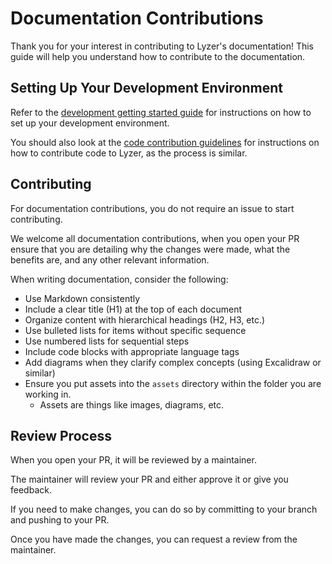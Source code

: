# Documentation Contributions

Thank you for your interest in contributing to Lyzer's documentation! This guide will help you understand how to contribute to the documentation.

## Setting Up Your Development Environment

Refer to the [development getting started guide](../dev/index.md) for instructions on how to set up your development environment.

You should also look at the [code contribution guidelines](./code.md) for instructions on how to contribute code to Lyzer, as the process is similar.

## Contributing

For documentation contributions, you do not require an issue to start contributing.

We welcome all documentation contributions, when you open your PR ensure that you are detailing why the changes were made, what the benefits are, and any other relevant information.

When writing documentation, consider the following:

- Use Markdown consistently
- Include a clear title (H1) at the top of each document
- Organize content with hierarchical headings (H2, H3, etc.)
- Use bulleted lists for items without specific sequence
- Use numbered lists for sequential steps
- Include code blocks with appropriate language tags
- Add diagrams when they clarify complex concepts (using Excalidraw or similar)
- Ensure you put assets into the `assets` directory within the folder you are working in.
    - Assets are things like images, diagrams, etc.

## Review Process

When you open your PR, it will be reviewed by a maintainer.

The maintainer will review your PR and either approve it or give you feedback.

If you need to make changes, you can do so by committing to your branch and pushing to your PR.

Once you have made the changes, you can request a review from the maintainer.
